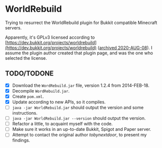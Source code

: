 # WorldRebuild

Trying to resurrect the WorldRebuild plugin for Bukkit compatible Minecraft servers.

Apparently, it's GPLv3 licensed according to
[https://dev.bukkit.org/projects/worldrebuild](https://dev.bukkit.org/projects/worldrebuild)
([archived 2020-AUG-08](https://web.archive.org/web/20200808063349/https://dev.bukkit.org/projects/worldrebuild)).
I assume the plugin author created that plugin page, and was the one who selected the license.

## TODO/TODONE

- [x] Download the `WordRebuild.jar` file, version 1.2.4 from 2014-FEB-18.
- [x] Decompile `WordRebuild.jar`.
- [x] Create `pom.xml`.
- [x] Update according to new APIs, so it compiles.
- [ ] `java -jar WorldRebuild.jar` should output the version and some instructions.
- [ ] `java -jar WorldRebuild.jar --version` should output the version.
- [ ] Refactor a little, to acquaint myself with the code.
- [ ] Make sure it works in an up-to-date Bukkit, Spigot and Paper server.
- [ ] Attempt to contact the original author *tobynextdoor*, to present my findings.
